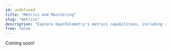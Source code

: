 ```yaml
---
id: undefined
title: "Metrics and Monitoring"
slug: "metrics"
description: "Explore OpenTelemetry's metrics capabilities, including counters, gauges, histograms, and best practices for monitoring application performance."
free: false
---
```


Coming soon!
